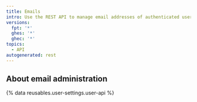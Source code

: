 ```yaml
---
title: Emails
intro: Use the REST API to manage email addresses of authenticated users.
versions:
  fpt: '*'
  ghes: '*'
  ghec: '*'
topics:
  - API
autogenerated: rest
---
```


## About email administration

{% data reusables.user-settings.user-api %}


<!-- Content after this section is automatically generated -->
